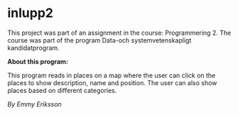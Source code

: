 # inlupp2

This project was part of an assignment in the course: Programmering 2. The course was part of the program Data-och systemvetenskapligt kandidatprogram.

**About this program:**

This program reads in places on a map where the user can click on the places to show description, name and position. The user can also show places based on different categories.

*By Emmy Eriksson*
